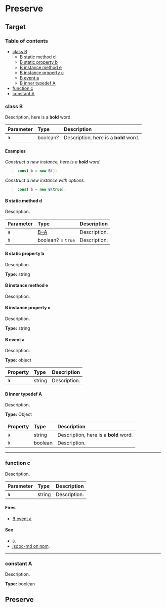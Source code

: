# Preserve

## Target

### Table of contents

- [class B](#class-b)
  - [B static method d](#b-static-method-d)
  - [B static property b](#b-static-property-b)
  - [B instance method e](#b-instance-method-e)
  - [B instance property c](#b-instance-property-c)
  - [B event a](#b-event-a)
  - [B inner typedef A](#b-inner-typedef-a)
- [function c](#function-c)
- [constant A](#constant-a)

### class B

Description, here is a **bold** word.

| Parameter | Type     | Description                           |
| :-------- | :------- | :------------------------------------ |
| `a`       | boolean? | Description, here is a **bold** word. |

#### Examples

_Construct a new instance, here is a **bold** word._

> ```js
> const b = new B();
> ```

_Construct a new instance with options._

> ```js
> const b = new B(true);
> ```

#### B static method d

Description.

| Parameter | Type                      | Description  |
| :-------- | :------------------------ | :----------- |
| `a`       | [B~A](#b-inner-typedef-a) | Description. |
| `b`       | boolean? = `true`         | Description. |

#### B static property b

Description.

**Type:** string

#### B instance method e

Description.

#### B instance property c

Description.

**Type:** string

#### B event a

Description.

**Type:** object

| Property | Type   | Description  |
| :------- | :----- | :----------- |
| `a`      | string | Description. |

#### B inner typedef A

Description.

**Type:** Object

| Property | Type    | Description                           |
| :------- | :------ | :------------------------------------ |
| `a`      | string  | Description, here is a **bold** word. |
| `b`      | boolean | Description.                          |

---

### function c

Description.

| Parameter | Type   | Description  |
| :-------- | :----- | :----------- |
| `a`       | string | Description. |

#### Fires

- [B event a](#b-event-a)

#### See

- [`B`](#class-b).
- [jsdoc-md on npm](https://npm.im/jsdoc-md).

---

### constant A

Description.

**Type:** boolean

## Preserve
